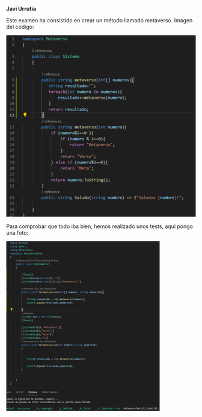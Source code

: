 
**Javi Urrutia**


Este examen ha consistido en crear un método llamado metaverso. Imagen del código:  

![](prueba.png)

Para comprobar que todo iba bien, hemos realizado unos tests, aqui pongo una foto:

![](prueba2.png)